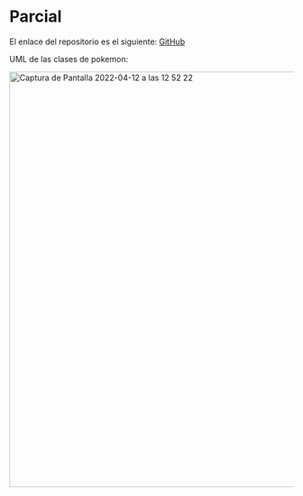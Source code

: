 # Parcial
El enlace del repositorio es el siguiente: [GitHub](https://github.com/pelahumi/Parcial)

UML de las clases de pokemon:

<img width="737" alt="Captura de Pantalla 2022-04-12 a las 12 52 22" src="https://user-images.githubusercontent.com/91721764/162945400-2a1e90f8-4f75-4926-a80a-980b12196e7e.png">

